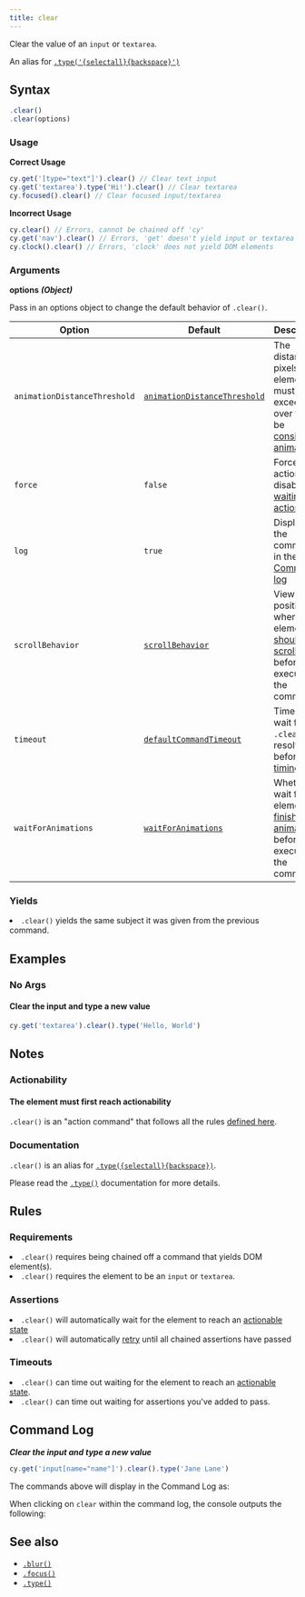 ```yaml
---
title: clear
---
```


Clear the value of an `input` or `textarea`.

<Alert type="info">

An alias for [`.type('{selectall}{backspace}')`](/api/commands/type)

</Alert>

## Syntax

```javascript
.clear()
.clear(options)
```

### Usage

**<Icon name="check-circle" color="green"></Icon> Correct Usage**

```javascript
cy.get('[type="text"]').clear() // Clear text input
cy.get('textarea').type('Hi!').clear() // Clear textarea
cy.focused().clear() // Clear focused input/textarea
```

**<Icon name="exclamation-triangle" color="red"></Icon> Incorrect Usage**

```javascript
cy.clear() // Errors, cannot be chained off 'cy'
cy.get('nav').clear() // Errors, 'get' doesn't yield input or textarea
cy.clock().clear() // Errors, 'clock' does not yield DOM elements
```

### Arguments

**<Icon name="angle-right"></Icon> options** **_(Object)_**

Pass in an options object to change the default behavior of `.clear()`.

| Option                       | Default                                                                        | Description                                                                                                                                        |
| ---------------------------- | ------------------------------------------------------------------------------ | -------------------------------------------------------------------------------------------------------------------------------------------------- |
| `animationDistanceThreshold` | [`animationDistanceThreshold`](/guides/references/configuration#Actionability) | The distance in pixels an element must exceed over time to be [considered animating](/guides/core-concepts/interacting-with-elements#Animations).  |
| `force`                      | `false`                                                                        | Forces the action, disables [waiting for actionability](#Assertions)                                                                               |
| `log`                        | `true`                                                                         | Displays the command in the [Command log](/guides/core-concepts/cypress-app#Command-Log)                                                           |
| `scrollBehavior`             | [`scrollBehavior`](/guides/references/configuration#Actionability)             | Viewport position to where an element [should be scrolled](/guides/core-concepts/interacting-with-elements#Scrolling) before executing the command |
| `timeout`                    | [`defaultCommandTimeout`](/guides/references/configuration#Timeouts)           | Time to wait for `.clear()` to resolve before [timing out](#Timeouts)                                                                              |
| `waitForAnimations`          | [`waitForAnimations`](/guides/references/configuration#Actionability)          | Whether to wait for elements to [finish animating](/guides/core-concepts/interacting-with-elements#Animations) before executing the command.       |

### Yields [<Icon name="question-circle"/>](/guides/core-concepts/introduction-to-cypress#Subject-Management)

<List><li>`.clear()` yields the same subject it was given from the previous
command.</li></List>

## Examples

### No Args

#### Clear the input and type a new value

```javascript
cy.get('textarea').clear().type('Hello, World')
```

## Notes

### Actionability

#### The element must first reach actionability

`.clear()` is an "action command" that follows all the rules
[defined here](/guides/core-concepts/interacting-with-elements).

### Documentation

`.clear()` is an alias for
[`.type({selectall}{backspace})`](/api/commands/type).

Please read the [`.type()`](/api/commands/type) documentation for more details.

## Rules

### Requirements [<Icon name="question-circle"/>](/guides/core-concepts/introduction-to-cypress#Chains-of-Commands)

<List><li>`.clear()` requires being chained off a command that yields DOM
element(s).</li><li>`.clear()` requires the element to be an `input` or
`textarea`.</li></List>

### Assertions [<Icon name="question-circle"/>](/guides/core-concepts/introduction-to-cypress#Assertions)

<List><li>`.clear()` will automatically wait for the element to reach an
[actionable state](/guides/core-concepts/interacting-with-elements)</li><li>`.clear()`
will automatically [retry](/guides/core-concepts/retry-ability) until all
chained assertions have passed</li></List>

### Timeouts [<Icon name="question-circle"/>](/guides/core-concepts/introduction-to-cypress#Timeouts)

<List><li>`.clear()` can time out waiting for the element to reach an
[actionable state](/guides/core-concepts/interacting-with-elements).</li><li>`.clear()`
can time out waiting for assertions you've added to pass.</li></List>

## Command Log

**_Clear the input and type a new value_**

```javascript
cy.get('input[name="name"]').clear().type('Jane Lane')
```

The commands above will display in the Command Log as:

<DocsImage src="/img/api/clear/clear-input-in-cypress.png" alt="Command log for clear" ></DocsImage>

When clicking on `clear` within the command log, the console outputs the
following:

<DocsImage src="/img/api/clear/one-input-cleared-in-tests.png" alt="console.log for clear" ></DocsImage>

## See also

- [`.blur()`](/api/commands/blur)
- [`.focus()`](/api/commands/focus)
- [`.type()`](/api/commands/type)
